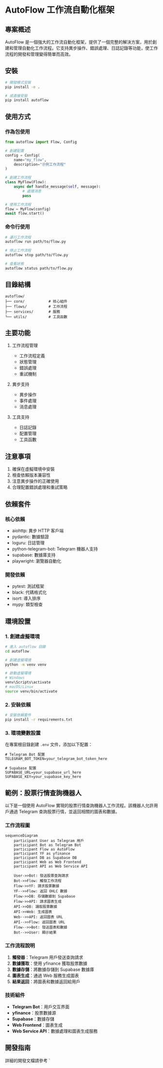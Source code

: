 # AutoFlow 工作流自動化框架

## 專案概述

AutoFlow 是一個強大的工作流自動化框架，提供了一個完整的解決方案，用於創建和管理自動化工作流程。它支持異步操作、錯誤處理、日誌記錄等功能，使工作流程的開發和管理變得簡單而高效。

## 安裝

```bash
# 開發模式安裝
pip install -e .

# 或直接安裝
pip install autoflow
```

## 使用方式

### 作為包使用

```python
from autoflow import Flow, Config

# 創建配置
config = Config(
    name="my_flow",
    description="示例工作流程"
)

# 創建工作流程
class MyFlow(Flow):
    async def handle_message(self, message):
        # 處理消息
        pass

# 使用工作流程
flow = MyFlow(config)
await flow.start()
```

### 命令行使用

```bash
# 運行工作流程
autoflow run path/to/flow.py

# 停止工作流程
autoflow stop path/to/flow.py

# 查看狀態
autoflow status path/to/flow.py
```

## 目錄結構

```
autoflow/
├── core/           # 核心組件
├── flows/          # 工作流程
├── services/       # 服務
└── utils/          # 工具函數
```

## 主要功能

1. 工作流程管理
   - 工作流程定義
   - 狀態管理
   - 錯誤處理
   - 重試機制

2. 異步支持
   - 異步操作
   - 事件處理
   - 消息處理

3. 工具支持
   - 日誌記錄
   - 配置管理
   - 工具函數

## 注意事項

1. 確保在虛擬環境中安裝
2. 檢查依賴版本兼容性
3. 注意異步操作的正確使用
4. 合理配置錯誤處理和重試策略

## 依賴套件

### 核心依賴
- aiohttp: 異步 HTTP 客戶端
- pydantic: 數據驗證
- loguru: 日誌管理
- python-telegram-bot: Telegram 機器人支持
- supabase: 數據庫支持
- playwright: 瀏覽器自動化

### 開發依賴
- pytest: 測試框架
- black: 代碼格式化
- isort: 導入排序
- mypy: 類型檢查

## 環境設置

### 1. 創建虛擬環境

```bash
# 進入 autoflow 目錄
cd autoflow

# 創建虛擬環境
python -m venv venv

# 啟動虛擬環境
# Windows
venv\Scripts\activate
# macOS/Linux
source venv/bin/activate
```

### 2. 安裝依賴

```bash
# 安裝依賴套件
pip install -r requirements.txt
```

### 3. 環境變數設置

在專案根目錄創建 `.env` 文件，添加以下配置：

```env
# Telegram Bot 配置
TELEGRAM_BOT_TOKEN=your_telegram_bot_token_here

# Supabase 配置
SUPABASE_URL=your_supabase_url_here
SUPABASE_KEY=your_supabase_key_here
```

## 範例：股票行情查詢機器人

以下是一個使用 AutoFlow 實現的股票行情查詢機器人工作流程。該機器人允許用戶通過 Telegram 查詢股票行情，並返回相關的圖表和數據。

### 工作流程圖

```mermaid
sequenceDiagram
    participant User as Telegram 用戶
    participant Bot as Telegram Bot
    participant Flow as AutoFlow
    participant YF as yfinance
    participant DB as Supabase DB
    participant Web as Web Frontend
    participant API as Web Service API

    User->>Bot: 發送股票查詢請求
    Bot->>Flow: 觸發工作流程
    Flow->>YF: 請求股票數據
    YF-->>Flow: 返回 OHLC 數據
    Flow->>DB: 存儲數據到 Supabase
    Flow->>API: 請求圖表生成
    API->>DB: 讀取股票數據
    API->>Web: 生成圖表
    Web-->>API: 返回圖表 URL
    API-->>Flow: 返回圖表 URL
    Flow-->>Bot: 發送圖表和數據
    Bot-->>User: 顯示結果
```

### 工作流程說明

1. **觸發器**：Telegram 用戶發送查詢請求
2. **數據獲取**：使用 yfinance 獲取股票數據
3. **數據存儲**：將數據存儲到 Supabase 數據庫
4. **圖表生成**：通過 Web 服務生成圖表
5. **結果返回**：將圖表和數據返回給用戶

### 技術組件

- **Telegram Bot**：用戶交互界面
- **yfinance**：股票數據源
- **Supabase**：數據存儲
- **Web Frontend**：圖表生成
- **Web Service API**：數據處理和圖表生成服務

## 開發指南

詳細的開發文檔請參考 `